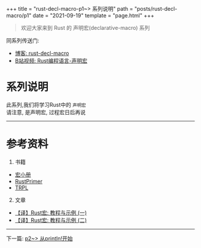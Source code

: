 +++
title = "rust-decl-macro-p1~> 系列说明"
path = "posts/rust-decl-macro/p1"
date = "2021-09-19"
template = "page.html"
+++
> 欢迎大家来到 Rust 的 声明宏(declarative-macro) 系列  
<!-- more -->

同系列传送门:  
- [博客: rust-decl-macro](/categories/rust-decl-macro) 
- [B站视频: Rust编程语言-声明宏](https://www.bilibili.com/video/BV1Wv411W7FH?p=1)

# 系列说明
此系列,我们将学习Rust中的 `声明宏`  
请注意, 是声明宏, 过程宏日后再说
- - - 
# 参考资料
1. 书籍
- [宏小册](https://zjp-cn.github.io/tlborm/)  
- [RustPrimer](https://rustcc.gitbooks.io/rustprimer/content/macro/macro.html)
- [TRPL](https://kaisery.github.io/trpl-zh-cn/ch19-06-macros.html)
2. 文章  
- [【译】Rust宏: 教程与示例 (一)](https://zhuanlan.zhihu.com/p/353421021)
- [【译】Rust宏: 教程与示例 (二)](https://zhuanlan.zhihu.com/p/356427780)

- - -

下一篇: [p2~> 从println!开始](/posts/rust-decl-macro/p2)  

